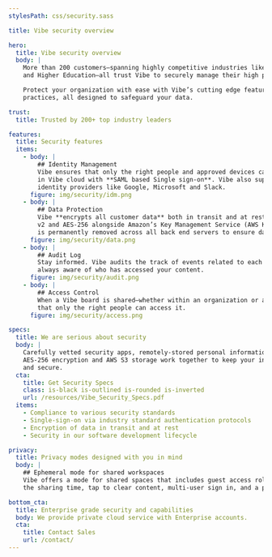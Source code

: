 ```yaml
---
stylesPath: css/security.sass

title: Vibe security overview

hero:
  title: Vibe security overview
  body: |
    More than 200 customers–spanning highly competitive industries like Technology, Consulting, Aerospace
    and Higher Education–all trust Vibe to securely manage their high priority projects.

    Protect your organization with ease with Vibe’s cutting edge features and state-of-the-art security
    practices, all designed to safeguard your data.

trust:
  title: Trusted by 200+ top industry leaders

features:
  title: Security features
  items:
    - body: |
        ## Identity Management
        Vibe ensures that only the right people and approved devices can access user’s or team’s content
        in Vibe cloud with **SAML based Single sign-on**. Vibe also support OAuth sign in from trusted
        identity providers like Google, Microsoft and Slack.
      figure: img/security/idm.png
    - body: |
        ## Data Protection
        Vibe **encrypts all customer data** both in transit and at rest using industry standards like SSL
        v2 and AES-256 alongside Amazon’s Key Management Service (AWS KMS). Deleted user content
        is permanently removed across all back end servers to ensure data governance policy.
      figure: img/security/data.png
    - body: |
        ## Audit Log
        Stay informed. Vibe audits the track of events related to each individual canvas, so you’re
        always aware of who has accessed your content.
      figure: img/security/audit.png
    - body: |
        ## Access Control
        When a Vibe board is shared–whether within an organization or across the world–Vibe ensures
        that only the right people can access it.
      figure: img/security/access.png

specs:
  title: We are serious about security
  body: |
    Carefully vetted security apps, remotely-stored personal information, trusted identity providers,
    AES-256 encryption and AWS S3 storage work together to keep your intellectual property safe
    and secure.
  cta:
    title: Get Security Specs
    class: is-black is-outlined is-rounded is-inverted
    url: /resources/Vibe_Security_Specs.pdf
  items:
    - Compliance to various security standards
    - Single-sign-on via industry standard authentication protocols
    - Encryption of data in transit and at rest
    - Security in our software development lifecycle

privacy:
  title: Privacy modes designed with you in mind
  body: |
    ## Ephemeral mode for shared workspaces
    Vibe offers a mode for shared spaces that includes guest access roles, an expiring code to limit
    the sharing time, tap to clear content, multi-user sign in, and a permission control on every canvas.

bottom_cta:
  title: Enterprise grade security and capabilities
  body: We provide private cloud service with Enterprise accounts.
  cta:
    title: Contact Sales
    url: /contact/
---
```

